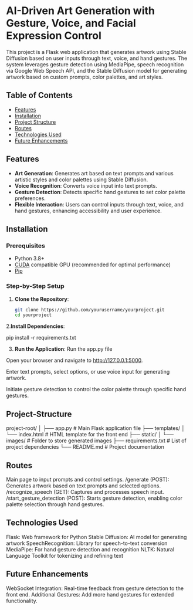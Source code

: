 # AI-Driven Art Generation with Gesture, Voice, and Facial Expression Control

This project is a Flask web application that generates artwork using Stable Diffusion based on user inputs through text, voice, and hand gestures. The system leverages gesture detection using MediaPipe, speech recognition via Google Web Speech API, and the Stable Diffusion model for generating artwork based on custom prompts, color palettes, and art styles.
## Table of Contents

- [Features](#features)
- [Installation](#installation)
- [Project Structure](#Project-Structure)
- [Routes](#routes)
- [Technologies Used](#technologies-used)
- [Future Enhancements](#future-enhancements)

## Features

- **Art Generation**: Generates art based on text prompts and various artistic styles and color palettes using Stable Diffusion.
- **Voice Recognition**: Converts voice input into text prompts.
- **Gesture Detection**: Detects specific hand gestures to set color palette preferences.
- **Flexible Interaction**: Users can control inputs through text, voice, and hand gestures, enhancing accessibility and user experience.

## Installation

### Prerequisites

- Python 3.8+
- [CUDA](https://developer.nvidia.com/cuda-toolkit) compatible GPU (recommended for optimal performance)
- [Pip](https://pip.pypa.io/en/stable/installation/)

### Step-by-Step Setup

1. **Clone the Repository**:
   ```bash
   git clone https://github.com/yourusername/yourproject.git
   cd yourproject
2.**Install Dependencies**:

pip install -r requirements.txt

3. **Run the Application**:
Run the app.py file

Open your browser and navigate to http://127.0.0.1:5000.

Enter text prompts, select options, or use voice input for generating artwork.

Initiate gesture detection to control the color palette through specific hand gestures.

## Project-Structure
project-root/
│
├── app.py                 # Main Flask application file
├── templates/
│   └── index.html         # HTML template for the front end
├── static/
│   └── images/            # Folder to store generated images
├── requirements.txt       # List of project dependencies
└── README.md              # Project documentation

## Routes
Main page to input prompts and control settings.
/generate (POST): Generates artwork based on text prompts and selected options.
/recognize_speech (GET): Captures and processes speech input.
/start_gesture_detection (POST): Starts gesture detection, enabling color palette selection through hand gestures.

## Technologies Used
Flask: Web framework for Python
Stable Diffusion: AI model for generating artwork
SpeechRecognition: Library for speech-to-text conversion
MediaPipe: For hand gesture detection and recognition
NLTK: Natural Language Toolkit for tokenizing and refining text

## Future Enhancements
WebSocket Integration: Real-time feedback from gesture detection to the front end.
Additional Gestures: Add more hand gestures for extended functionality.

